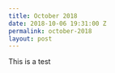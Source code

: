 ```yaml
---
title: October 2018
date: 2018-10-06 19:31:00 Z
permalink: october-2018
layout: post
---
```


This is a test
